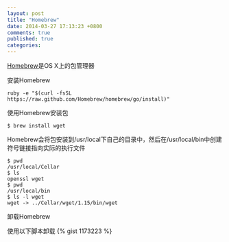 ```yaml
---
layout: post
title: "Homebrew"
date: 2014-03-27 17:13:23 +0800
comments: true
published: true
categories:
---
```


[Homebrew](http://brew.sh/index.html)是OS X上的包管理器

安装Homebrew

```
ruby -e "$(curl -fsSL https://raw.github.com/Homebrew/homebrew/go/install)"
```

使用Homebrew安装包

```
$ brew install wget
```

Homebrew会将包安装到/usr/local下自己的目录中，然后在/usr/local/bin中创建符号链接指向实际的执行文件

```
$ pwd
/usr/local/Cellar
$ ls
openssl	wget
$ pwd
/usr/local/bin
$ ls -l wget
wget -> ../Cellar/wget/1.15/bin/wget
```

卸载Homebrew

使用以下脚本卸载
{% gist 1173223 %}
